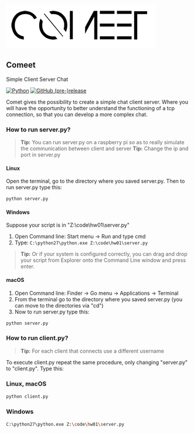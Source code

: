 ![Comeet](./docs/comeet_logo.png)

## Comeet
Simple Client Server Chat

[![Python](https://img.shields.io/badge/Python-2.7-000.svg?style=flat-square)](https://www.python.org)
[![GitHub (pre-)release](https://img.shields.io/github/v/release/fctaddia/comeet.svg?color=000&include_prereleases&label=Release&style=flat-square)](./../../releases)

Comet gives the possibility to create a simple chat client server. Where you will have the opportunity to better understand the functioning of a tcp connection, so that you can develop a more complex chat.

### How to run server.py?

> **Tip:** You can run server.py on a raspberry pi so as to really simulate the communication between client and server
> **Tip:** Change the ip and port in server.py
#### Linux
Open the terminal, go to the directory where you saved server.py. Then to run server.py type this:

```Bash
python server.py
```
#### Windows
Suppose your script is in "Z:\code\hw01\server.py"

1) Open Command line:  Start menu -> Run  and type cmd
2) Type:  ```C:\python27\python.exe Z:\code\hw01\server.py```
> **Tip:** Or if your system is configured correctly, you can drag and drop your script from Explorer onto the Command Line window and press enter.
#### macOS

1) Open Command line:   Finder -> Go menu -> Applications -> Terminal
2) From the terminal go to the directory where you saved server.py (you can move to the directories via "cd")
3) Now to run server.py type this:
```Bash
python server.py
```

### How to run client.py?

> **Tip:** For each client that connects use a different username

To execute client.py repeat the same procedure, only changing "server.py" to "client.py".
Type this:
### Linux, macOS
```Bash
python client.py
```
### Windows
```Bash
C:\python27\python.exe Z:\code\hw01\server.py
```







